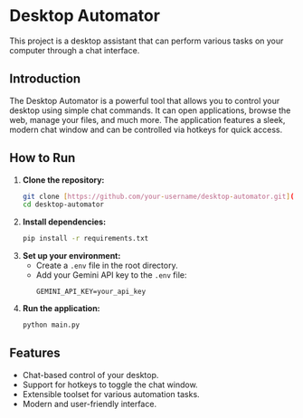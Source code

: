 # Desktop Automator

This project is a desktop assistant that can perform various tasks on your computer through a chat interface.

## Introduction

The Desktop Automator is a powerful tool that allows you to control your desktop using simple chat commands. It can open applications, browse the web, manage your files, and much more. The application features a sleek, modern chat window and can be controlled via hotkeys for quick access.

## How to Run

1.  **Clone the repository:**
    ```bash
    git clone [https://github.com/your-username/desktop-automator.git](https://github.com/your-username/desktop-automator.git)
    cd desktop-automator
    ```
2.  **Install dependencies:**
    ```bash
    pip install -r requirements.txt
    ```
3.  **Set up your environment:**
    * Create a `.env` file in the root directory.
    * Add your Gemini API key to the `.env` file:
        ```
        GEMINI_API_KEY=your_api_key
        ```
4.  **Run the application:**
    ```bash
    python main.py
    ```

## Features

* Chat-based control of your desktop.
* Support for hotkeys to toggle the chat window.
* Extensible toolset for various automation tasks.
* Modern and user-friendly interface.